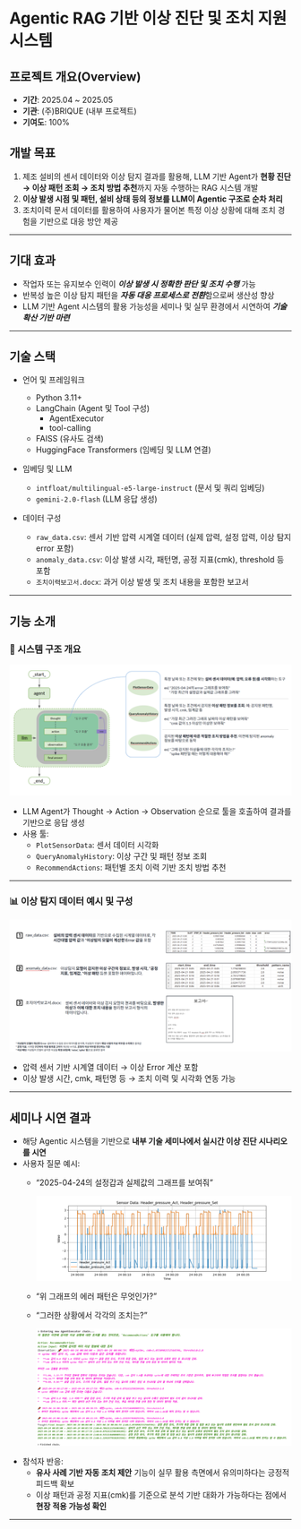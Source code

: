 # Agentic RAG 기반 이상 진단 및 조치 지원 시스템

## 프로젝트 개요(Overview)
- **기간**: 2025.04 ~ 2025.05
- **기관**: (주)BRIQUE (내부 프로젝트)
- **기여도**: 100%

## 개발 목표
1. 제조 설비의 센서 데이터와 이상 탐지 결과를 활용해, LLM 기반 Agent가 **현황 진단 → 이상 패턴 조회 → 조치 방법 추천**까지 자동 수행하는 RAG 시스템 개발
2. **이상 발생 시점 및 패턴, 설비 상태 등의 정보를 LLM이 Agentic 구조로 순차 처리**
3. 조치이력 문서 데이터를 활용하여 사용자가 물어본 특정 이상 상황에 대해 조치 경험을 기반으로 대응 방안 제공

---

## 기대 효과
- 작업자 또는 유지보수 인력이 ***이상 발생 시 정확한 판단 및 조치 수행*** 가능
- 반복성 높은 이상 탐지 패턴을 ***자동 대응 프로세스로 전환***함으로써 생산성 향상
- LLM 기반 Agent 시스템의 활용 가능성을 세미나 및 실무 환경에서 시연하여 ***기술 확산 기반 마련***

---

## 기술 스택
- 언어 및 프레임워크
  - Python 3.11+
  - LangChain (Agent 및 Tool 구성)
    - AgentExecutor
    - tool-calling
  - FAISS (유사도 검색)
  - HuggingFace Transformers (임베딩 및 LLM 연결)

- 임베딩 및 LLM
  - `intfloat/multilingual-e5-large-instruct` (문서 및 쿼리 임베딩)
  - `gemini-2.0-flash` (LLM 응답 생성)

- 데이터 구성
  - `raw_data.csv`: 센서 기반 압력 시계열 데이터 (실제 압력, 설정 압력, 이상 탐지 error 포함)
  - `anomaly_data.csv`: 이상 발생 시각, 패턴명, 공정 지표(cmk), threshold 등 포함
  - `조치이력보고서.docx`: 과거 이상 발생 및 조치 내용을 포함한 보고서

---

## 기능 소개

### 🧩 시스템 구조 개요  
![Agentic 구조도](./img/img1.png)

- LLM Agent가 Thought → Action → Observation 순으로 툴을 호출하여 결과를 기반으로 응답 생성  
- 사용 툴:  
  - `PlotSensorData`: 센서 데이터 시각화  
  - `QueryAnomalyHistory`: 이상 구간 및 패턴 정보 조회  
  - `RecommendActions`: 패턴별 조치 이력 기반 조치 방법 추천

---

### 📊 이상 탐지 데이터 예시 및 구성
![데이터 구성 예시](./img/img2.png)

- 압력 센서 기반 시계열 데이터 → 이상 Error 계산 포함  
- 이상 발생 시간, cmk, 패턴명 등 → 조치 이력 및 시각화 연동 가능

---
 
## 세미나 시연 결과
- 해당 Agentic 시스템을 기반으로 **내부 기술 세미나에서 실시간 이상 진단 시나리오를 시연**
- 사용자 질문 예시:
  - “2025-04-24의 설정갑과 실제값의 그래프를 보여줘”

    ![데이터 구성 예시](./img/img4.png)

  - “위 그래프의 에러 패턴은 무엇인가?”

    
  - “그러한 상황에서 각각의 조치는?”

    ![데이터 구성 예시](./img/img6.png)
- 참석자 반응:
  - **유사 사례 기반 자동 조치 제안** 기능이 실무 활용 측면에서 유의미하다는 긍정적 피드백 확보
  - 이상 패턴과 공정 지표(cmk)를 기준으로 분석 기반 대화가 가능하다는 점에서 **현장 적용 가능성 확인**

---